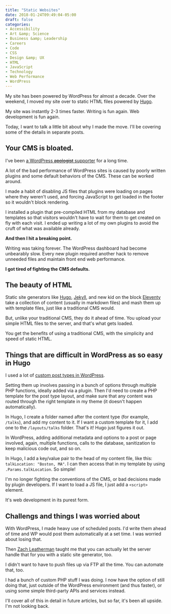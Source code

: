 ```yaml
---
title: "Static Websites"
date: 2018-01-24T09:49:04-05:00
draft: false
categories:
- Accessibility
- Art &amp; Science
- Business &amp; Leadership
- Careers
- Code
- CSS
- Design &amp; UX
- HTML
- JavaScript
- Technology
- Web Performance
- WordPress
---
```


My site has been powered by WordPress for almost a decade. Over the weekend, I moved my site over to static HTML files powered by [Hugo](https://gohugo.io/).

My site was instantly 2-3 times faster. Writing is fun again. Web development is fun again.

Today, I want to talk a little bit about why I made the move. I'll be covering some of the details in separate posts.

## Your CMS is bloated.

I've been [a WordPress ~~apologist~~ supporter](https://gomakethings.com/the-new-hotness/) for a long time.

A lot of the bad performance of WordPress sites is caused by poorly written plugins and some default behaviors of the CMS. These can be worked around.

I made a habit of disabling JS files that plugins were loading on pages where they weren't used, and forcing JavaScript to get loaded in the footer so it wouldn't block rendering.

I installed a plugin that pre-compiled HTML from my database and templates so that visitors wouldn't have to wait for them to get created on fly with each visit. I ended up writing a lot of my own plugins to avoid the cruft of what was available already.

**And then I hit a breaking point.**

Writing was taking forever. The WordPress dashboard had become unbearably slow. Every new plugin required another hack to remove unneeded files and maintain front end web performance.

**I got tired of fighting the CMS defaults.**

## The beauty of HTML

Static site generators like [Hugo](https://gohugo.io/), [Jekyll](https://jekyllrb.com/), and new kid on the block [Eleventy](https://11ty.io/) take a collection of content (usually in markdown files) and mash them up with template files, just like a traditional CMS would.

But, unlike your traditional CMS, they do it ahead of time. You upload your simple HTML files to the server, and that's what gets loaded.

You get the benefits of using a traditional CMS, with the simplicity and speed of static HTML.

## Things that are difficult in WordPress as so easy in Hugo

I used a lot of [custom post types in WordPress](https://codex.wordpress.org/Post_Types).

Setting them up involves passing in a bunch of options through multiple PHP functions, ideally added via a plugin. Then I'd need to create a PHP template for the post type layout, and make sure that any content was routed through the right template in my theme (it doesn't happen automatically).

In Hugo, I create a folder named after the content type (for example, `/talks`), and add my content to it. If I want a custom template for it, I add one to the `/layouts/talks` folder. That's it! Hugo just figures it out.

In WordPress, adding additional metadata and options to a post or page involved, again, multiple functions, calls to the database, sanitization to keep malicious code out, and so on.

In Hugo, I add a key/value pair to the head of my content file, like this: `talkLocation: "Boston, MA"`. I can then access that in my template by using `.Params.talkLocation`. So simple!

I'm no longer fighting the conventions of the CMS, or bad decisions made by plugin developers. If I want to load a JS file, I just add a `<script>` element.

It's web development in its purest form.

## Challengs and things I was worried about

With WordPress, I made heavy use of scheduled posts. I'd write them ahead of time and WP would post them automatically at a set time. I was worried about losing that.

Then [Zach Leatherman](https://www.zachleat.com/web/) taught me that you can actually let the server handle that for you with a static site generator, too.

I didn't want to have to push files up via FTP all the time. You can automate that, too.

I had a bunch of custom PHP stuff I was doing. I now have the option of still doing that, just outside of the WordPress environment (and thus faster), or using some simple third-party APIs and services instead.

I'll cover all of this in detail in future articles, but so far, it's been all upside. I'm not looking back.